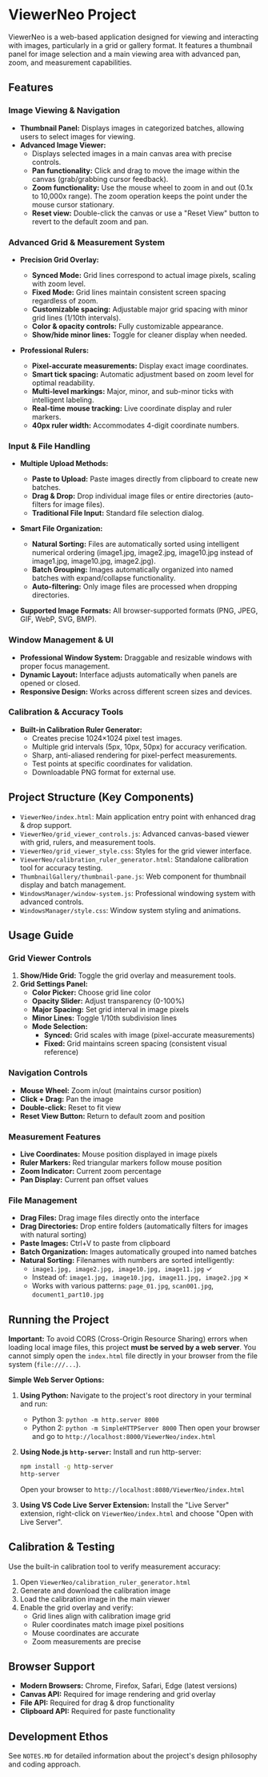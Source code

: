 # ViewerNeo Project

ViewerNeo is a web-based application designed for viewing and interacting with images, particularly in a grid or gallery format. It features a thumbnail panel for image selection and a main viewing area with advanced pan, zoom, and measurement capabilities.

## Features

### Image Viewing & Navigation
*   **Thumbnail Panel:** Displays images in categorized batches, allowing users to select images for viewing.
*   **Advanced Image Viewer:**
    *   Displays selected images in a main canvas area with precise controls.
    *   **Pan functionality:** Click and drag to move the image within the canvas (grab/grabbing cursor feedback).
    *   **Zoom functionality:** Use the mouse wheel to zoom in and out (0.1x to 10,000x range). The zoom operation keeps the point under the mouse cursor stationary.
    *   **Reset view:** Double-click the canvas or use a "Reset View" button to revert to the default zoom and pan.

### Advanced Grid & Measurement System
*   **Precision Grid Overlay:**
    *   **Synced Mode:** Grid lines correspond to actual image pixels, scaling with zoom level.
    *   **Fixed Mode:** Grid lines maintain consistent screen spacing regardless of zoom.
    *   **Customizable spacing:** Adjustable major grid spacing with minor grid lines (1/10th intervals).
    *   **Color & opacity controls:** Fully customizable appearance.
    *   **Show/hide minor lines:** Toggle for cleaner display when needed.

*   **Professional Rulers:**
    *   **Pixel-accurate measurements:** Display exact image coordinates.
    *   **Smart tick spacing:** Automatic adjustment based on zoom level for optimal readability.
    *   **Multi-level markings:** Major, minor, and sub-minor ticks with intelligent labeling.
    *   **Real-time mouse tracking:** Live coordinate display and ruler markers.
    *   **40px ruler width:** Accommodates 4-digit coordinate numbers.

### Input & File Handling
*   **Multiple Upload Methods:**
    *   **Paste to Upload:** Paste images directly from clipboard to create new batches.
    *   **Drag & Drop:** Drop individual image files or entire directories (auto-filters for image files).
    *   **Traditional File Input:** Standard file selection dialog.

*   **Smart File Organization:**
    *   **Natural Sorting:** Files are automatically sorted using intelligent numerical ordering (image1.jpg, image2.jpg, image10.jpg instead of image1.jpg, image10.jpg, image2.jpg).
    *   **Batch Grouping:** Images automatically organized into named batches with expand/collapse functionality.
    *   **Auto-filtering:** Only image files are processed when dropping directories.

*   **Supported Image Formats:** All browser-supported formats (PNG, JPEG, GIF, WebP, SVG, BMP).

### Window Management & UI
*   **Professional Window System:** Draggable and resizable windows with proper focus management.
*   **Dynamic Layout:** Interface adjusts automatically when panels are opened or closed.
*   **Responsive Design:** Works across different screen sizes and devices.

### Calibration & Accuracy Tools
*   **Built-in Calibration Ruler Generator:**
    *   Creates precise 1024×1024 pixel test images.
    *   Multiple grid intervals (5px, 10px, 50px) for accuracy verification.
    *   Sharp, anti-aliased rendering for pixel-perfect measurements.
    *   Test points at specific coordinates for validation.
    *   Downloadable PNG format for external use.

## Project Structure (Key Components)

*   `ViewerNeo/index.html`: Main application entry point with enhanced drag & drop support.
*   `ViewerNeo/grid_viewer_controls.js`: Advanced canvas-based viewer with grid, rulers, and measurement tools.
*   `ViewerNeo/grid_viewer_style.css`: Styles for the grid viewer interface.
*   `ViewerNeo/calibration_ruler_generator.html`: Standalone calibration tool for accuracy testing.
*   `ThumbnailGallery/thumbnail-pane.js`: Web component for thumbnail display and batch management.
*   `WindowsManager/window-system.js`: Professional windowing system with advanced controls.
*   `WindowsManager/style.css`: Window system styling and animations.

## Usage Guide

### Grid Viewer Controls
1. **Show/Hide Grid:** Toggle the grid overlay and measurement tools.
2. **Grid Settings Panel:** 
   - **Color Picker:** Choose grid line color
   - **Opacity Slider:** Adjust transparency (0-100%)
   - **Major Spacing:** Set grid interval in image pixels
   - **Minor Lines:** Toggle 1/10th subdivision lines
   - **Mode Selection:**
     - **Synced:** Grid scales with image (pixel-accurate measurements)
     - **Fixed:** Grid maintains screen spacing (consistent visual reference)

### Navigation Controls
*   **Mouse Wheel:** Zoom in/out (maintains cursor position)
*   **Click + Drag:** Pan the image
*   **Double-click:** Reset to fit view
*   **Reset View Button:** Return to default zoom and position

### Measurement Features
*   **Live Coordinates:** Mouse position displayed in image pixels
*   **Ruler Markers:** Red triangular markers follow mouse position
*   **Zoom Indicator:** Current zoom percentage
*   **Pan Display:** Current pan offset values

### File Management
*   **Drag Files:** Drag image files directly onto the interface
*   **Drag Directories:** Drop entire folders (automatically filters for images with natural sorting)
*   **Paste Images:** Ctrl+V to paste from clipboard
*   **Batch Organization:** Images automatically grouped into named batches
*   **Natural Sorting:** Filenames with numbers are sorted intelligently:
    *   `image1.jpg, image2.jpg, image10.jpg, image11.jpg` ✓ 
    *   Instead of: `image1.jpg, image10.jpg, image11.jpg, image2.jpg` ✗
    *   Works with various patterns: `page_01.jpg`, `scan001.jpg`, `document1_part10.jpg`

## Running the Project

**Important:** To avoid CORS (Cross-Origin Resource Sharing) errors when loading local image files, this project **must be served by a web server**. You cannot simply open the `index.html` file directly in your browser from the file system (`file:///...`).

**Simple Web Server Options:**

1.  **Using Python:**
    Navigate to the project's root directory in your terminal and run:
    *   Python 3: `python -m http.server 8000`
    *   Python 2: `python -m SimpleHTTPServer 8000`
    Then open your browser and go to `http://localhost:8000/ViewerNeo/index.html`

2.  **Using Node.js `http-server`:**
    Install and run http-server:
    ```bash
    npm install -g http-server
    http-server
    ```
    Open your browser to `http://localhost:8080/ViewerNeo/index.html`

3.  **Using VS Code Live Server Extension:**
    Install the "Live Server" extension, right-click on `ViewerNeo/index.html` and choose "Open with Live Server".

## Calibration & Testing

Use the built-in calibration tool to verify measurement accuracy:

1. Open `ViewerNeo/calibration_ruler_generator.html`
2. Generate and download the calibration image
3. Load the calibration image in the main viewer
4. Enable the grid overlay and verify:
   - Grid lines align with calibration image grid
   - Ruler coordinates match image pixel positions
   - Mouse coordinates are accurate
   - Zoom measurements are precise

## Browser Support

*   **Modern Browsers:** Chrome, Firefox, Safari, Edge (latest versions)
*   **Canvas API:** Required for image rendering and grid overlay
*   **File API:** Required for drag & drop functionality
*   **Clipboard API:** Required for paste functionality

## Development Ethos

See `NOTES.MD` for detailed information about the project's design philosophy and coding approach. 
